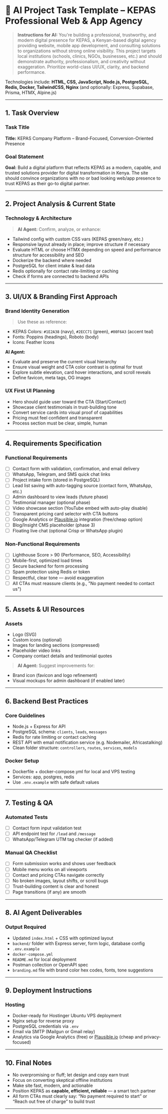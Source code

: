 # 🧠 AI Project Task Template – KEPAS Professional Web & App Agency

> **Instructions for AI:**
> You're building a professional, trustworthy, and modern digital presence for KEPAS, a Kenyan-based digital agency providing website, mobile app development, and consulting solutions to organizations without strong online visibility. This project targets local institutions (schools, clinics, NGOs, businesses, etc.) and should demonstrate authority, professionalism, and creativity without exaggeration. Prioritize world-class UI/UX, clarity, and backend performance.

Technologies include: **HTML, CSS, JavaScript, Node.js, PostgreSQL, Redis, Docker, TailwindCSS, Nginx** (and optionally: Express, Supabase, Prisma, HTMX, Alpine.js)

---

## 1. Task Overview

### Task Title

**Title:** KEPAS Company Platform – Brand-Focused, Conversion-Oriented Presence

### Goal Statement

**Goal:** Build a digital platform that reflects KEPAS as a modern, capable, and trusted solutions provider for digital transformation in Kenya. The site should convince organizations with no or bad looking web/app presence to trust KEPAS as their go-to digital partner.

---

## 2. Project Analysis & Current State

### Technology & Architecture

> **AI Agent:** Confirm, analyze, or enhance:

* Tailwind config with custom CSS vars (KEPAS green/navy, etc.)
* Responsive layout already in place; improve structure if necessary
* Evaluate HTML or choose HTMX depending on speed and performance structure for accessibility and SEO
* Dockerize the backend where needed
* PostgreSQL for client intake & lead data
* Redis optionally for contact rate-limiting or caching
* Check if forms are connected to backend APIs

---

## 3. UI/UX & Branding First Approach

### Brand Identity Generation

> Use these as reference:

* KEPAS Colors: `#1E2A38` (navy), `#2ECC71` (green), `#00F6A3` (accent teal)
* Fonts: Poppins (headings), Roboto (body)
* Icons: Feather Icons

**AI Agent:**

* Evaluate and preserve the current visual hierarchy
* Ensure visual weight and CTA color contrast is optimal for trust
* Explore subtle elevation, card hover interactions, and scroll reveals
* Define favicon, meta tags, OG images

### UX First UI Planning

* Hero should guide user toward the CTA (Start/Contact)
* Showcase client testimonials in trust-building tone
* Convert service cards into visual proof of capabilities
* Pricing must feel confident and transparent
* Process section must be clear, simple, human

---

## 4. Requirements Specification

### Functional Requirements

* [ ] Contact form with validation, confirmation, and email delivery
* [ ] WhatsApp, Telegram, and SMS quick chat links
* [ ] Project intake form (stored in PostgreSQL)
* [ ] Lead list saving with auto-tagging source (contact form, WhatsApp, etc.)
* [ ] Admin dashboard to view leads (future phase)
* [ ] Testimonial manager (optional phase)
* [ ] Video showcase section (YouTube embed with auto-play disable)
* [ ] Transparent pricing card selector with CTA buttons
* [ ] Google Analytics or [Plausible.io](https://plausible.io/) integration (free/cheap option)
* [ ] Blog/Insight CMS placeholder (phase 3)
* [ ] Floating live chat (optional Crisp or WhatsApp plugin)

### Non-Functional Requirements

* [ ] Lighthouse Score > 90 (Performance, SEO, Accessibility)
* [ ] Mobile-first, optimized load times
* [ ] Secure backend for form processing
* [ ] Spam protection using Redis or token
* [ ] Respectful, clear tone — avoid exaggeration
* [ ] All CTAs must reassure clients (e.g., "No payment needed to contact us")

---

## 5. Assets & UI Resources

### Assets

* Logo (SVG)
* Custom icons (optional)
* Images for landing sections (compressed)
* Placeholder video links
* Company contact details and testimonial quotes

> **AI Agent:** Suggest improvements for:

* Brand icon (favicon and logo refinement)
* Visual mockups for admin dashboard (if enabled later)

---

## 6. Backend Best Practices

### Core Guidelines

* Node.js + Express for API
* PostgreSQL schema: `clients`, `leads`, `messages`
* Redis for rate limiting or contact caching
* REST API with email notification service (e.g. Nodemailer, Africastalking)
* Clean folder structure: `controllers`, `routes`, `services`, `models`

### Docker Setup

* Dockerfile + docker-compose.yml for local and VPS testing
* Services: app, postgres, redis
* Use `.env.example` with safe default values

---

## 7. Testing & QA

### Automated Tests

* [ ] Contact form input validation test
* [ ] API endpoint test for `/lead` and `/message`
* [ ] WhatsApp/Telegram UTM tag checker (if added)

### Manual QA Checklist

* [ ] Form submission works and shows user feedback
* [ ] Mobile menu works on all viewports
* [ ] Contact and pricing CTAs navigate correctly
* [ ] No broken images, layout shifts, or scroll bugs
* [ ] Trust-building content is clear and honest
* [ ] Page transitions (if any) are smooth

---

## 8. AI Agent Deliverables

### Output Required

* Updated `index.html` + CSS with optimized layout
* `backend/` folder with Express server, form logic, database config
* `.env.example`
* `docker-compose.yml`
* `README.md` for local deployment
* Postman collection or OpenAPI spec
* `branding.md` file with brand color hex codes, fonts, tone suggestions

---

## 9. Deployment Instructions

### Hosting

* Docker-ready for Hostinger Ubuntu VPS deployment
* Nginx setup for reverse proxy
* PostgreSQL credentials via `.env`
* Email via SMTP (Mailgun or Gmail relay)
* Analytics via Google Analytics (free) or [Plausible.io](https://plausible.io) (cheap and privacy-focused)

---

## 10. Final Notes

* No overpromising or fluff; let design and copy earn trust
* Focus on converting skeptical offline institutions
* Make site fast, modern, and actionable
* Position KEPAS as **capable, efficient, reliable** — a smart tech partner
* All form CTAs must clearly say: “No payment required to start” or “Reach out free of charge” to build trust

---
